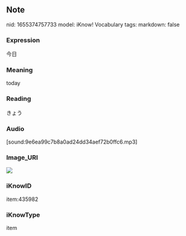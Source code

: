 ## Note
nid: 1655374757733
model: iKnow! Vocabulary
tags: 
markdown: false

### Expression
今日

### Meaning
today

### Reading
きょう

### Audio
[sound:9e6ea99c7b8a0ad24dd34aef72b0ffc6.mp3]

### Image_URI
<img src="f5cd0090093566eb88dc90001a7b15a1.jpg">

### iKnowID
item:435982

### iKnowType
item
